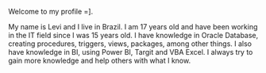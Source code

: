 Welcome to my profile =].

My name is Levi and I live in Brazil. 
I am 17 years old and have been working in the IT field since I was 15 years old. 
I have knowledge in Oracle Database, creating procedures, triggers, views, packages, among other things. 
I also have knowledge in BI, using Power BI, Targit and VBA Excel. 
I always try to gain more knowledge and help others with what I know.
